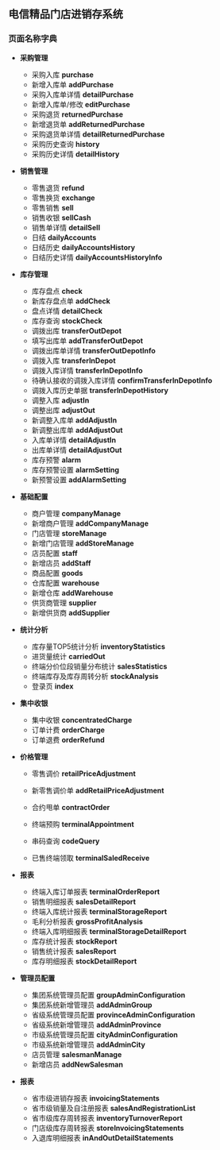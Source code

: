 ## 电信精品门店进销存系统

### 页面名称字典

* **采购管理**
    * 采购入库 **purchase**
    * 新增入库单 **addPurchase**
    * 采购入库单详情 **detailPurchase**
    * 新增入库单/修改 **editPurchase**
    * 采购退货 **returnedPurchase**
    * 新增退货单 **addReturnedPurchase**
    * 采购退货单详情 **detailReturnedPurchase**
    * 采购历史查询 **history**
    * 采购历史详情 **detailHistory**

* **销售管理**
    * 零售退货 **refund**
    * 零售换货 **exchange**
    * 零售销售 **sell**
    * 销售收银 **sellCash**
    * 销售单详情 **detailSell**
    * 日结 **dailyAccounts**
    * 日结历史 **dailyAccountsHistory**
    * 日结历史详情 **dailyAccountsHistoryInfo**

* **库存管理**
	* 库存盘点 **check**
	* 新库存盘点单 **addCheck**
	* 盘点详情 **detailCheck**
	* 库存查询 **stockCheck**
	* 调拨出库 **transferOutDepot**
	* 填写出库单 **addTransferOutDepot**
	* 调拨出库单详情 **transferOutDepotInfo**
	* 调拨入库 **transferInDepot**
	* 调拨入库详情 **transferInDepotInfo**
	* 待确认接收的调拨入库详情 **confirmTransferInDepotInfo**
	* 调拨入库历史单据 **transferInDepotHistory**
	* 调整入库 **adjustIn**
	* 调整出库 **adjustOut**
	* 新调整入库单 **addAdjustIn**
	* 新调整出库单 **addAdjustOut**
	* 入库单详情 **detailAdjustIn**
	* 出库单详情 **detailAdjustOut**
	* 库存预警 **alarm**
	* 库存预警设置 **alarmSetting**
	* 新预警设置 **addAlarmSetting**

* **基础配置**
    * 商户管理 **companyManage**
    * 新增商户管理 **addCompanyManage**
    * 门店管理 **storeManage**
    * 新增门店管理 **addStoreManage**
    * 店员配置 **staff**
    * 新增店员 **addStaff**
    * 商品配置 **goods**
    * 仓库配置 **warehouse**
    * 新增仓库 **addWarehouse**
    * 供货商管理 **supplier**
    * 新增供货商 **addSupplier**
    
* **统计分析**
    * 库存量TOP5统计分析 **inventoryStatistics**
    * 进货量统计 **carriedOut**
    * 终端分价位段销量分布统计 **salesStatistics**
    * 终端库存及库存周转分析 **stockAnalysis**
    * 登录页 **index**

* **集中收银**
    * 集中收银 **concentratedCharge** 
    * 订单计费 **orderCharge** 
    * 订单退费 **orderRefund** 

* **价格管理**
    * 零售调价 **retailPriceAdjustment** 
    * 新零售调价单 **addRetailPriceAdjustment** 

    * 合约甩单 **contractOrder** 
    * 终端预购 **terminalAppointment** 
    * 串码查询 **codeQuery**
    * 已售终端领取 **terminalSaledReceive** 

* **报表**
    * 终端入库订单报表 **terminalOrderReport**
    * 销售明细报表 **salesDetailReport**
    * 终端入库统计报表 **terminalStorageReport**
    * 毛利分析报表 **grossProfitAnalysis**
    * 终端入库明细报表 **terminalStorageDetailReport**
    * 库存统计报表 **stockReport**
    * 销售统计报表 **salesReport**
    * 库存明细报表 **stockDetailReport**
    
* **管理员配置**
    * 集团系统管理员配置 **groupAdminConfiguration**
    * 集团系统新增管理员 **addAdminGroup**
    * 省级系统管理员配置 **provinceAdminConfiguration**
    * 省级系统新增管理员 **addAdminProvince**
    * 市级系统管理员配置 **cityAdminConfiguration**
    * 市级系统新增管理员 **addAdminCity**
    * 店员管理 **salesmanManage**
    * 新增店员 **addNewSalesman**

* **报表**
    * 省市级进销存报表 **invoicingStatements**
    * 省市级销量及自注册报表 **salesAndRegistrationList**
    * 省市级库存周转报表 **inventoryTurnoverReport**
    * 门店级库存周转报表 **storeInvoicingStatements**
    * 入退库明细报表 **inAndOutDetailStatements**
